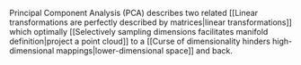 ---
---

Principal Component Analysis (PCA) describes two related [[Linear transformations are perfectly described by matrices|linear transformations]] which optimally [[Selectively sampling dimensions facilitates manifold definition|project a point cloud]] to a [[Curse of dimensionality hinders high-dimensional mappings|lower-dimensional space]] and back.